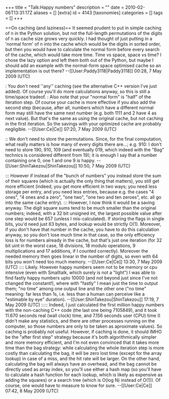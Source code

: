 +++
title = "Talk:Happy numbers"
description = ""
date = 2010-02-06T13:31:17Z
aliases = []
[extra]
id = 4143
[taxonomies]
categories = []
tags = []
+++

==On caching (and laziness)==
It seemed prudent to put in simple caching of n in the Python solution, but not the full-length permutations of the digits of n as cache size grows very quickly. I had thought of just putting in a 'normal form' of n into the cache which would be the digits in sorted order, but then you would have to calculate the normal form before every search of the cache, which would take more time. Time vs space, space vs time? I chose the lazy option and left them both out of the Python, but maybe I should add an example with the normal-form space optimised cache so an implementation is out there? --[[User:Paddy3118|Paddy3118]] 00:28, 7 May 2009 (UTC)

: You don't need ''any'' caching (see the alternative C++ version I've just added). Of course you'll do more calculations anyway, so this is still a time/space tradeof.
: Also note that your "normal form" is "half" of the iteration step. Of course your cache is more effective if you also add the second step (because, after all, numbers which have a different normal form may still have the same next number (e.g. both 1111 and 2 have 4 as next value). But that's the same as using the original cache, but not caching in the first iteration. So the savings with your optimized cache are probably negligible. --[[User:Ce|Ce]] 07:20, 7 May 2009 (UTC)

:: We don't need to store the permutations. Since, for the final computation, what really matters is how many of every digits there are...; e.g. 910: I don't need to store 190, 910, 109 (and eventually 019, which indeed with the "Bag" technics is considered different from 19); it is enough I say that a number containing one 0, one 1 and one 9 is happy. --[[User:ShinTakezou|ShinTakezou]] 10:50, 7 May 2009 (UTC)

::: However if instead of the "bunch of numbers" you instead store the sum of their squares (which is actually the only thing that matters), you still get more efficient (indeed, you get more efficient in two ways; you need less storage per entry, and you need less entries, because e.g. the cases "4 ones", "4 ones and a zero", "one two", "one two and ten zeroes", etc. all go into the same cache entry).
::: However, I now think it would be a saving anyway. The digit square sums tend to be much smaller than the original numbers; indeed, with a 32 bit unsigned int, the largest possible value after one step would be 657 (unless I mis-calculated). If storing the flags in single bits, you'd need just 83 bytes, and lookup would be strictly O(1). Moreover, if you don't have that number in the cache, you have to do this calculation anyway, so you don't lose much time in that case, so the only efficiency loss is for numbers already in the cache, but that's just one iteration (for 32 bit uint in the worst case, 18 divisions, 18 modulo operations, 9 multiplications and 17 additions, if I counted correctly). Moreover the needed memory then goes linear in the number of digits, so even with 64 bits you won't need too much memory. --[[User:Ce|Ce]] 13:30, 7 May 2009 (UTC)
:::: Likely. However happy numbers seem not to be memory or cpu intensive (even with Smalltalk, which surely is not a "light") I was able to find fastly happy numbers upto 10000 (and not beyond just since I've not changed the constant!), where with "fastly" I mean just the time to output them; "no time" among one output line and the other one ("no time" meaning: far less than 1s, i.e. less than a human can perceive like a "estimable by eye" duration). --[[User:ShinTakezou|ShinTakezou]] 17:19, 7 May 2009 (UTC)
::::: Indeed, I just calculated the first million happy numbers with the non-caching C++ code (the last one being 7105849), and it took 11.670 seconds real (wall clock) time, and 7.156 seconds user (CPU) time (I didn't make any statistics, and there are other processes running on the computer, so those numbers are only to be taken as aproximate values). So caching is probably not useful. However, if caching is done, it should IMHO be the "after first step" strategy because it's both algorithmically simpler and more memory efficient, and I'm not even convinced that it takes more time than the bag strategy: while calculating the whole iteration step is more costly than calculating the bag, it will be zero lost time (except for the array lookup) in case of a miss, and the hit rate will be larger. On the other hand, calculating the bag will always have an overhead, and the bag cannot be directly used as array index, so you'll use either a hash map (so you'll have to calculate a hash function for each lookup, which is likely as expensive as adding the squares) or a search tree (which is O(log N) instead of O(1)). Of course, one would have to measure to know for sure. --[[User:Ce|Ce]] 07:42, 8 May 2009 (UTC)
